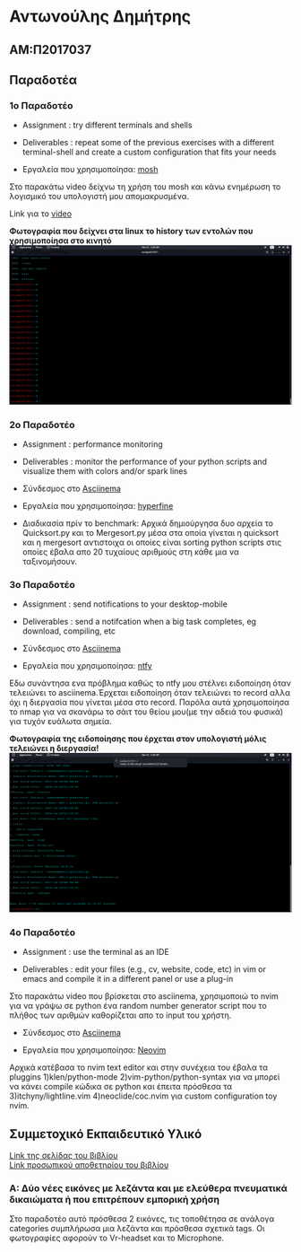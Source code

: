 # Αντωνούλης Δημήτρης

## ΑΜ:Π2017037

## Παραδοτέα

### 1ο Παραδοτέο


* Assignment : try different terminals and shells

* Deliverables : repeat some of the previous exercises with a different terminal-shell and create a custom configuration that fits your needs

* Εργαλεία που χρησιμοποίησα: [mosh](https://mosh.org/)

Στο παρακάτω video δείχνω τη χρήση του mosh και κάνω ενημέρωση το λογισμικό του υπολογιστή μου απομακρυσμένα.

Link για το [video](https://vimeo.com/user111293037/review/402312386/61dbedc09d#)

**Φωτογραφία που δείχνει στα linux το history των εντολών που χρησιμοποίησα στο κινητό**<br/>
![mosh](images/uploadphoto.png)

### 2ο Παραδοτέο

* Assignment : performance monitoring

* Deliverables : monitor the performance of your python scripts and visualize them with colors and/or spark lines

* Σύνδεσμος στο [Asciinema](https://asciinema.org/a/9TcbaFQcZHnEK855VtqcsmwBd)

* Εργαλεία που χρησιμοποίησα: [hyperfine](https://github.com/sharkdp/hyperfine)

* Διαδικασία πρίν το benchmark: Αρχικά δημιούργησα δυο αρχεία το Quicksort.py και το Mergesort.py μέσα στα οποία γίνεται η quicksort και η mergesort αντιστοιχα οι οποίες είναι sorting python scripts στις οποίες έβαλα απο 20 τυχαίους αριθμούς στη κάθε μια να ταξινομήσουν.


### 3ο Παραδοτέο


* Assignment : send notifications to your desktop-mobile

* Deliverables : send a notifcation when a big task completes, eg download, compiling, etc

* Σύνδεσμος στο [Asciinema]()

* Εργαλεία που χρησιμοποίησα: [ntfy](https://github.com/dschep/ntfy/)

Εδω συνάντησα ενα πρόβλημα καθώς το ntfy μου στέλνει ειδοποίηση όταν τελειώνει το asciinema.Έρχεται ειδοποίηση όταν τελειώνει το record αλλα όχι η διεργασία που γίνεται μέσα στο record. Παρόλα αυτά χρησιμοποίησα το nmap για να σκανάρω το σάιτ του θείου μου(με την αδειά του φυσικά) για τυχόν ευάλωτα σημεία.

**Φωτογραφία της ειδοποίησης που έρχεται στον υπολογιστή μόλις τελειώνει η διεργασία!**<br/>
 ![ntfy](images/ntfy.png)


### 4ο Παραδοτέο

* Assignment : use the terminal as an IDE

* Deliverables : edit your files (e.g., cv, website, code, etc) in vim or emacs and compile it in a different panel or use a plug-in

Στο παρακάτω video που βρίσκεται στο asciinema, χρησιμοποιώ το nvim για να γράψω σε python ένα random number generator script που το πλήθος των αριθμών καθορίζεται απο το input του χρήστη.
* Σύνδεσμος στο [Asciinema](https://asciinema.org/a/314626)

* Εργαλεία που χρησιμοποίησα: [Neovim](https://github.com/neovim/neovim)

Αρχικά κατέβασα το nvim text editor και στην συνέχεια του έβαλα τα pluggins 1)klen/python-mode 2)vim-python/python-syntax για να μπορεί να κάνει compile κώδικα σε python και έπειτα πρόσθεσα τα 3)itchyny/lightline.vim 4)neoclide/coc.nvim για custom configuration toy nvim.


## Συμμετοχικό Εκπαιδευτικό Υλικό

[Link της σελίδας του βιβλίου](https://dimitrisantonoulis.netlify.com/)</br>
[Link προσωπικού αποθετηρίου του βιβλίου](https://github.com/DimitrisAntonoulis/gr)

### A: Δύο νέες εικόνες με λεζάντα και με ελεύθερα πνευματικά δικαιώματα ή που επιτρέπουν εμπορική χρήση
Στο παραδοτέο αυτό πρόσθεσα 2 εικόνες, τις τοποθέτησα σε ανάλογα categories συμπλήρωσα μια λεζάντα και πρόσθεσα σχετικά tags. Οι φωτογραφίες αφορούν το Vr-headset και το Microphone.
